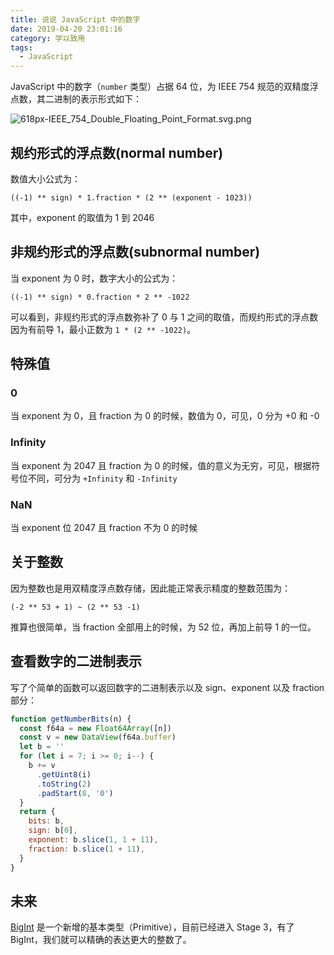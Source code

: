 ```yaml
---
title: 说说 JavaScript 中的数字
date: 2019-04-20 23:01:16
category: 学以致用
tags:
  - JavaScript
---
```


JavaScript 中的数字（`number` 类型）占据 64 位，为 IEEE 754 规范的双精度浮点数，其二进制的表示形式如下：

![618px-IEEE_754_Double_Floating_Point_Format.svg.png](https://i.loli.net/2019/04/20/5cbb351228bca.png)

## 规约形式的浮点数(normal number)

数值大小公式为：

```
((-1) ** sign) * 1.fraction * (2 ** (exponent - 1023))
```

其中，exponent 的取值为 1 到 2046

## 非规约形式的浮点数(subnormal number)

当 exponent 为 0 时，数字大小的公式为：

```
((-1) ** sign) * 0.fraction * 2 ** -1022
```

可以看到，非规约形式的浮点数弥补了 0 与 1 之间的取值，而规约形式的浮点数因为有前导 1，最小正数为 `1 * (2 ** -1022)`。

## 特殊值

### 0

当 exponent 为 0，且 fraction 为 0 的时候，数值为 0，可见，0 分为 +0 和 -0

### Infinity

当 exponent 为 2047 且 fraction 为 0 的时候，值的意义为无穷，可见，根据符号位不同，可分为 `+Infinity` 和 `-Infinity`

### NaN

当 exponent 位 2047 且 fraction 不为 0 的时候

## 关于整数

因为整数也是用双精度浮点数存储，因此能正常表示精度的整数范围为：

```
(-2 ** 53 + 1) ~ (2 ** 53 -1)
```

推算也很简单，当 fraction 全部用上的时候，为 52 位，再加上前导 1 的一位。

## 查看数字的二进制表示

写了个简单的函数可以返回数字的二进制表示以及 sign、exponent 以及 fraction 部分：

```javascript
function getNumberBits(n) {
  const f64a = new Float64Array([n])
  const v = new DataView(f64a.buffer)
  let b = ''
  for (let i = 7; i >= 0; i--) {
    b += v
      .getUint8(i)
      .toString(2)
      .padStart(8, '0')
  }
  return {
    bits: b,
    sign: b[0],
    exponent: b.slice(1, 1 + 11),
    fraction: b.slice(1 + 11),
  }
}
```

## 未来

[BigInt](https://developer.mozilla.org/en-US/docs/Web/JavaScript/Reference/Global_Objects/BigInt) 是一个新增的基本类型（Primitive），目前已经进入 Stage 3，有了 BigInt，我们就可以精确的表达更大的整数了。
